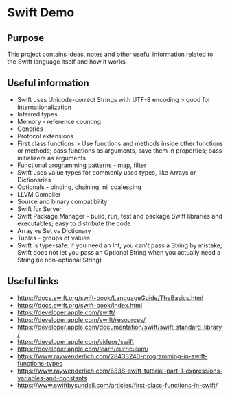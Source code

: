 #  Swift Demo

## Purpose

This project contains ideas, notes and other useful information related to the Swift language itself and how it works.

## Useful information

- Swift uses Unicode-correct Strings with UTF-8 encoding > good for internationalization
- Inferred types
- Memory - reference counting 
- Generics
- Protocol extensions
- First class functions > Use functions and methods inside other functions or methods; pass functions as arguments, save them in properties; pass initializers as arguments
- Functional programming patterns - map, filter
- Swift uses value types for commonly used types, like Arrays or Dictionaries
- Optionals - binding, chaining, nil coalescing 
- LLVM Compiler 
- Source and binary compatibility 
- Swift for Server 
- Swift Package Manager - build, run, test and package Swift libraries and executables; easy to distribute the code 
- Array vs Set vs Dictionary 
- Tuples - groups of values 
- Swift is type-safe: if you need an Int, you can't pass a String by mistake; Swift does not let you pass an Optional String when you actually need a String (ie non-optional String) 

## Useful links

- https://docs.swift.org/swift-book/LanguageGuide/TheBasics.html
- https://docs.swift.org/swift-book/index.html
- https://developer.apple.com/swift/
- https://developer.apple.com/swift/resources/
- https://developer.apple.com/documentation/swift/swift_standard_library/
- https://developer.apple.com/videos/swift
- https://developer.apple.com/learn/curriculum/
- https://www.raywenderlich.com/28433240-programming-in-swift-functions-types
- https://www.raywenderlich.com/6338-swift-tutorial-part-1-expressions-variables-and-constants
- https://www.swiftbysundell.com/articles/first-class-functions-in-swift/

